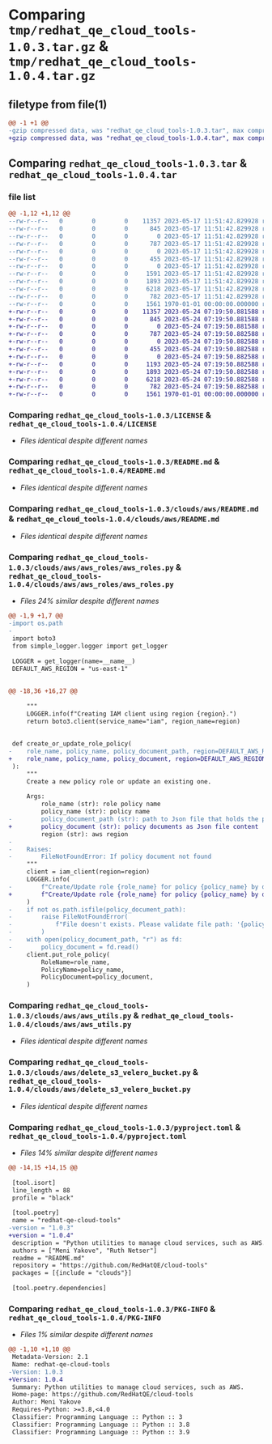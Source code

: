 # Comparing `tmp/redhat_qe_cloud_tools-1.0.3.tar.gz` & `tmp/redhat_qe_cloud_tools-1.0.4.tar.gz`

## filetype from file(1)

```diff
@@ -1 +1 @@
-gzip compressed data, was "redhat_qe_cloud_tools-1.0.3.tar", max compression
+gzip compressed data, was "redhat_qe_cloud_tools-1.0.4.tar", max compression
```

## Comparing `redhat_qe_cloud_tools-1.0.3.tar` & `redhat_qe_cloud_tools-1.0.4.tar`

### file list

```diff
@@ -1,12 +1,12 @@
--rw-r--r--   0        0        0    11357 2023-05-17 11:51:42.829928 redhat_qe_cloud_tools-1.0.3/LICENSE
--rw-r--r--   0        0        0      845 2023-05-17 11:51:42.829928 redhat_qe_cloud_tools-1.0.3/README.md
--rw-r--r--   0        0        0        0 2023-05-17 11:51:42.829928 redhat_qe_cloud_tools-1.0.3/clouds/__init__.py
--rw-r--r--   0        0        0      787 2023-05-17 11:51:42.829928 redhat_qe_cloud_tools-1.0.3/clouds/aws/README.md
--rw-r--r--   0        0        0        0 2023-05-17 11:51:42.829928 redhat_qe_cloud_tools-1.0.3/clouds/aws/__init__.py
--rw-r--r--   0        0        0      455 2023-05-17 11:51:42.829928 redhat_qe_cloud_tools-1.0.3/clouds/aws/aws_roles/README.md
--rw-r--r--   0        0        0        0 2023-05-17 11:51:42.829928 redhat_qe_cloud_tools-1.0.3/clouds/aws/aws_roles/__init__.py
--rw-r--r--   0        0        0     1591 2023-05-17 11:51:42.829928 redhat_qe_cloud_tools-1.0.3/clouds/aws/aws_roles/aws_roles.py
--rw-r--r--   0        0        0     1893 2023-05-17 11:51:42.829928 redhat_qe_cloud_tools-1.0.3/clouds/aws/aws_utils.py
--rw-r--r--   0        0        0     6218 2023-05-17 11:51:42.829928 redhat_qe_cloud_tools-1.0.3/clouds/aws/delete_s3_velero_bucket.py
--rw-r--r--   0        0        0      782 2023-05-17 11:51:42.829928 redhat_qe_cloud_tools-1.0.3/pyproject.toml
--rw-r--r--   0        0        0     1561 1970-01-01 00:00:00.000000 redhat_qe_cloud_tools-1.0.3/PKG-INFO
+-rw-r--r--   0        0        0    11357 2023-05-24 07:19:50.881588 redhat_qe_cloud_tools-1.0.4/LICENSE
+-rw-r--r--   0        0        0      845 2023-05-24 07:19:50.881588 redhat_qe_cloud_tools-1.0.4/README.md
+-rw-r--r--   0        0        0        0 2023-05-24 07:19:50.881588 redhat_qe_cloud_tools-1.0.4/clouds/__init__.py
+-rw-r--r--   0        0        0      787 2023-05-24 07:19:50.882588 redhat_qe_cloud_tools-1.0.4/clouds/aws/README.md
+-rw-r--r--   0        0        0        0 2023-05-24 07:19:50.882588 redhat_qe_cloud_tools-1.0.4/clouds/aws/__init__.py
+-rw-r--r--   0        0        0      455 2023-05-24 07:19:50.882588 redhat_qe_cloud_tools-1.0.4/clouds/aws/aws_roles/README.md
+-rw-r--r--   0        0        0        0 2023-05-24 07:19:50.882588 redhat_qe_cloud_tools-1.0.4/clouds/aws/aws_roles/__init__.py
+-rw-r--r--   0        0        0     1193 2023-05-24 07:19:50.882588 redhat_qe_cloud_tools-1.0.4/clouds/aws/aws_roles/aws_roles.py
+-rw-r--r--   0        0        0     1893 2023-05-24 07:19:50.882588 redhat_qe_cloud_tools-1.0.4/clouds/aws/aws_utils.py
+-rw-r--r--   0        0        0     6218 2023-05-24 07:19:50.882588 redhat_qe_cloud_tools-1.0.4/clouds/aws/delete_s3_velero_bucket.py
+-rw-r--r--   0        0        0      782 2023-05-24 07:19:50.882588 redhat_qe_cloud_tools-1.0.4/pyproject.toml
+-rw-r--r--   0        0        0     1561 1970-01-01 00:00:00.000000 redhat_qe_cloud_tools-1.0.4/PKG-INFO
```

### Comparing `redhat_qe_cloud_tools-1.0.3/LICENSE` & `redhat_qe_cloud_tools-1.0.4/LICENSE`

 * *Files identical despite different names*

### Comparing `redhat_qe_cloud_tools-1.0.3/README.md` & `redhat_qe_cloud_tools-1.0.4/README.md`

 * *Files identical despite different names*

### Comparing `redhat_qe_cloud_tools-1.0.3/clouds/aws/README.md` & `redhat_qe_cloud_tools-1.0.4/clouds/aws/README.md`

 * *Files identical despite different names*

### Comparing `redhat_qe_cloud_tools-1.0.3/clouds/aws/aws_roles/aws_roles.py` & `redhat_qe_cloud_tools-1.0.4/clouds/aws/aws_roles/aws_roles.py`

 * *Files 24% similar despite different names*

```diff
@@ -1,9 +1,7 @@
-import os.path
-
 import boto3
 from simple_logger.logger import get_logger
 
 LOGGER = get_logger(name=__name__)
 DEFAULT_AWS_REGION = "us-east-1"
 
 
@@ -18,36 +16,27 @@
 
     """
     LOGGER.info(f"Creating IAM client using region {region}.")
     return boto3.client(service_name="iam", region_name=region)
 
 
 def create_or_update_role_policy(
-    role_name, policy_name, policy_document_path, region=DEFAULT_AWS_REGION
+    role_name, policy_name, policy_document, region=DEFAULT_AWS_REGION
 ):
     """
     Create a new policy role or update an existing one.
 
     Args:
         role_name (str): role policy name
         policy_name (str): policy name
-        policy_document_path (str): path to Json file that holds the policy documents
+        policy_document (str): policy documents as Json file content
         region (str): aws region
-
-    Raises:
-        FileNotFoundError: If policy document not found
     """
     client = iam_client(region=region)
     LOGGER.info(
-        f"Create/Update role {role_name} for policy {policy_name} by documented policy in {policy_document_path}."
+        f"Create/Update role {role_name} for policy {policy_name} by documented policy."
     )
-    if not os.path.isfile(policy_document_path):
-        raise FileNotFoundError(
-            f"File doesn't exists. Please validate file path: '{policy_document_path}'."
-        )
-    with open(policy_document_path, "r") as fd:
-        policy_document = fd.read()
     client.put_role_policy(
         RoleName=role_name,
         PolicyName=policy_name,
         PolicyDocument=policy_document,
     )
```

### Comparing `redhat_qe_cloud_tools-1.0.3/clouds/aws/aws_utils.py` & `redhat_qe_cloud_tools-1.0.4/clouds/aws/aws_utils.py`

 * *Files identical despite different names*

### Comparing `redhat_qe_cloud_tools-1.0.3/clouds/aws/delete_s3_velero_bucket.py` & `redhat_qe_cloud_tools-1.0.4/clouds/aws/delete_s3_velero_bucket.py`

 * *Files identical despite different names*

### Comparing `redhat_qe_cloud_tools-1.0.3/pyproject.toml` & `redhat_qe_cloud_tools-1.0.4/pyproject.toml`

 * *Files 14% similar despite different names*

```diff
@@ -14,15 +14,15 @@
 
 [tool.isort]
 line_length = 88
 profile = "black"
 
 [tool.poetry]
 name = "redhat-qe-cloud-tools"
-version = "1.0.3"
+version = "1.0.4"
 description = "Python utilities to manage cloud services, such as AWS."
 authors = ["Meni Yakove", "Ruth Netser"]
 readme = "README.md"
 repository = "https://github.com/RedHatQE/cloud-tools"
 packages = [{include = "clouds"}]
 
 [tool.poetry.dependencies]
```

### Comparing `redhat_qe_cloud_tools-1.0.3/PKG-INFO` & `redhat_qe_cloud_tools-1.0.4/PKG-INFO`

 * *Files 1% similar despite different names*

```diff
@@ -1,10 +1,10 @@
 Metadata-Version: 2.1
 Name: redhat-qe-cloud-tools
-Version: 1.0.3
+Version: 1.0.4
 Summary: Python utilities to manage cloud services, such as AWS.
 Home-page: https://github.com/RedHatQE/cloud-tools
 Author: Meni Yakove
 Requires-Python: >=3.8,<4.0
 Classifier: Programming Language :: Python :: 3
 Classifier: Programming Language :: Python :: 3.8
 Classifier: Programming Language :: Python :: 3.9
```

